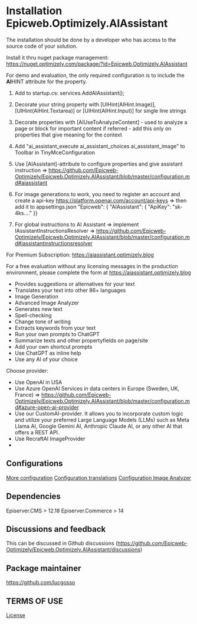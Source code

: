 # Installation Epicweb.Optimizely.AIAssistant

The installation should be done by a developer who has access to the source code of your solution.

Install it thru nuget package management:  https://nuget.optimizely.com/package/?id=Epicweb.Optimizely.AIAssistant

For demo and evaluation, the only required configuration is to include the **AI**HINT attribute for the property.

1. Add to startup.cs: services.AddAIAssistant();

2. Decorate your string property with [UIHint(AIHint.Image)], [UIHint(AIHint.Textarea)] or [UIHint(AIHint.Input)] for single line strings

3. Decorate properties with [AIUseToAnalyzeContent] - used to analyze a page or block for important content if referred - add this only on properties that give meaning for the context

4. Add "ai_assistant_execute ai_assistant_choices ai_assistant_image" to Toolbar in TinyMceConfiguration

5. Use [AIAssistant]-attribute to configure properties and give assistant instruction => https://github.com/Epicweb-Optimizely/Epicweb.Optimizely.AIAssistant/blob/master/configuration.md#aiassistant

6. For image generations to work, you need to register an account and create a api-key https://platform.openai.com/account/api-keys => then add it to appsettings.json "Epicweb": { "AIAssistant": { "ApiKey": "sk-4ks...." }}

7. For global instructions to AI Assistant => implement IAssistantInstructionsResolver => https://github.com/Epicweb-Optimizely/Epicweb.Optimizely.AIAssistant/blob/master/configuration.md#iassistantinstructionsresolver


For Premium Subscription: https://aiassistant.optimizely.blog

For a free evaluation without any licensing messages in the production environment, please complete the form at https://aiassistant.optimizely.blog

- Provides suggestions or alternatives for your text
- Translates your text into other 86+ languages
- Image Generation
- Advanced Image Analyzer
- Generates new text
- Spell-checking
- Change tone of writing
- Extracts keywords from your text
- Run your own prompts to ChatGPT
- Summarize texts and other propertyfields on page/site
- Add your own shortcut prompts
- Use ChatGPT as inline help
- Use any AI of your choice

Choose provider:
- Use OpenAI in USA
- Use Azure OpenAI Services in data centers in Europe (Sweden, UK, France) => https://github.com/Epicweb-Optimizely/Epicweb.Optimizely.AIAssistant/blob/master/configuration.md#azure-open-ai-provider
- Use our CustomAI-provider. It allows you to incorporate custom logic and utilize your preferred Large Language Models (LLMs) such as Meta Llama AI, Google Gemini AI, Anthropic Claude AI, or any other AI that offers a REST API.
- Use RecraftAI ImageProvider
- 
## Configurations

[More configuration](configuration.md)
[Configuration translations](configuration-translations.md)
[Configuration Image Analyzer](configuration-image-analyzer.md)

## Dependencies

Episerver.CMS > 12.18
Episerver.Commerce > 14

## Discussions and feedback

This can be discussed in Github discussions (https://github.com/Epicweb-Optimizely/Epicweb.Optimizely.AIAssistant/discussions)

## Package maintainer

https://github.com/lucgosso

## TERMS OF USE

[License](license.md)
